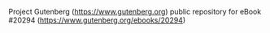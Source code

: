 Project Gutenberg (https://www.gutenberg.org) public repository for eBook #20294 (https://www.gutenberg.org/ebooks/20294)
